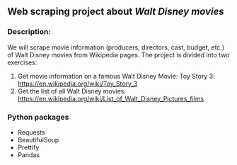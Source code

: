 ## Web scraping project about *Walt Disney movies*
### **Description:** 
We will scrape movie information (producers, directors, cast, budget, etc.) of Walt Disney movies from Wikipedia pages. The project is divided into two exercises:
1. Get movie information on a famous Walt Disney Movie: Toy Story 3: https://en.wikipedia.org/wiki/Toy_Story_3
2. Get the list of all Walt Disney movies: https://en.wikipedia.org/wiki/List_of_Walt_Disney_Pictures_films

### Python packages
- Requests
- BeautifulSoup
- Prettify
- Pandas
